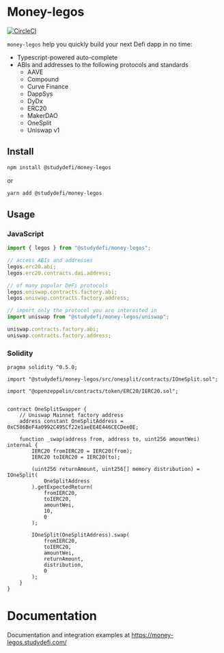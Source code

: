 # Money-legos
[![CircleCI](https://circleci.com/gh/studydefi/money-legos.svg?style=svg)](https://circleci.com/gh/studydefi/money-legos)

`money-legos` help you quickly build your next Defi dapp in no time:

- Typescript-powered auto-complete
- ABIs and addresses to the following protocols and standards
  - AAVE
  - Compound
  - Curve Finance
  - DappSys
  - DyDx
  - ERC20
  - MakerDAO
  - OneSplit
  - Uniswap v1

## Install

```bash
npm install @studydefi/money-legos
```

or 

```bash
yarn add @studydefi/money-legos
```

## Usage

### JavaScript

```javascript
import { legos } from "@studydefi/money-legos";

// access ABIs and addresses
legos.erc20.abi;
legos.erc20.contracts.dai.address;

// of many popular DeFi protocols
legos.uniswap.contracts.factory.abi;
legos.uniswap.contracts.factory.address;

// import only the protocol you are interested in
import uniswap from "@studydefi/money-legos/uniswap";

uniswap.contracts.factory.abi;
uniswap.contracts.factory.address;
```

### Solidity

```solidity
pragma solidity ^0.5.0;

import "@studydefi/money-legos/src/onesplit/contracts/IOneSplit.sol";

import "@openzeppelin/contracts/token/ERC20/IERC20.sol";


contract OneSplitSwapper {
    // Uniswap Mainnet factory address
    address constant OneSplitAddress = 0xC586BeF4a0992C495Cf22e1aeEE4E446CECDee0E;

    function _swap(address from, address to, uint256 amountWei) internal {
        IERC20 fromIERC20 = IERC20(from);
        IERC20 toIERC20 = IERC20(to);

        (uint256 returnAmount, uint256[] memory distribution) = IOneSplit(
            OneSplitAddress
        ).getExpectedReturn(
            fromIERC20,
            toIERC20,
            amountWei,
            10,
            0
        );

        IOneSplit(OneSplitAddress).swap(
            fromIERC20,
            toIERC20,
            amountWei,
            returnAmount,
            distribution,
            0
        );
    }
}
```

# Documentation

Documentation and integration examples at https://money-legos.studydefi.com/

